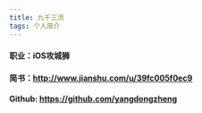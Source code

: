 ```yaml
---
title: 九千三流
tags: 个人简介
---
```


#### 职业：iOS攻城狮
#### 简书：http://www.jianshu.com/u/39fc005f0ec9
#### Github: https://github.com/yangdongzheng
